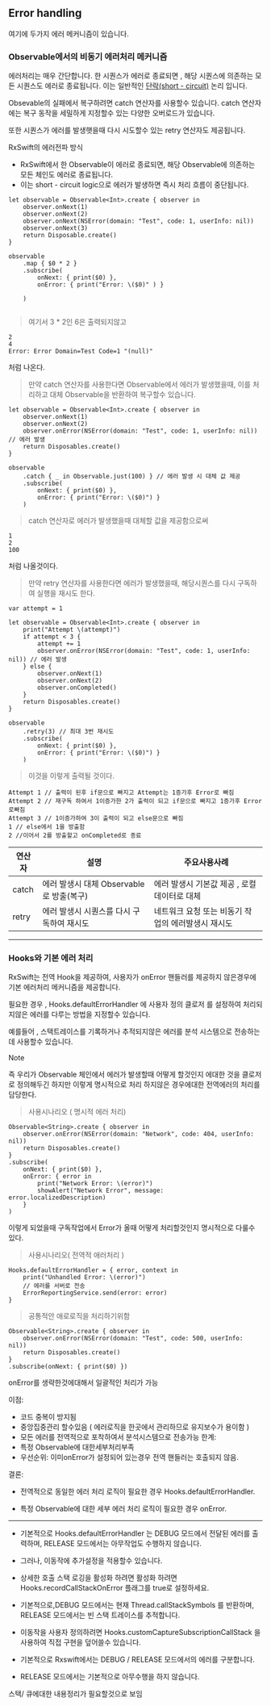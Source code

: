 ## Error handling

여기에 두가지 에러 메커니즘이 있습니다. 

### Observable에서의 비동기 에러처리 메커니즘

에러처리는 매우 간단합니다.
한 시퀀스가 에러로 종료되면 , 해당 시퀀스에 의존하는 모든 시퀀스도 에러로 종료됩니다.
이는 일반적인 [단락(short - circuit)]() 논리 입니다.

Obsevable의 실패에서 복구하려면 catch 연산자를 사용할수 있습니다.
catch 연산자에는 복구 동작을 세밀하게 지정할수 있는 다양한 오버로드가 있습니다. 

또한 시퀀스가 에러를 발생햇을때 다시 시도할수 있는 retry 연산자도 제공됩니다. 

RxSwift의 에러전파 방식 
-  RxSwift에서 한 Observable이 에러로 종료되면, 해당 Observable에 의존하는 모든 체인도 에러로 종료됩니다. 
- 이는 short - circuit logic으로 에러가 발생하면 즉시 처리 흐름이 중단됩니다.

```
let observable = Observable<Int>.create { observer in 
	observer.onNext(1)
	observer.onNext(2)
	observer.onNext(NSError(domain: "Test", code: 1, userInfo: nil))
	observer.onNext(3)
	return Disposable.create()
}

observable
	.map { $0 * 2 }
	.subscribe(
		onNext: { print($0) },
		onError: { print("Error: \($0)" ) }
	
	)
	
```
> 여기서 3 * 2인  6은 출력되지않고
```
2
4
Error: Error Domain=Test Code=1 "(null)"
```
처럼 나온다.

> 만약 catch 연산자를 사용한다면 Observable에서 에러가 발생했을때, 이를 처리하고 대체 Observable을 반환하여 복구할수 있습니다.
```
let observable = Observable<Int>.create { observer in
    observer.onNext(1)
    observer.onNext(2)
    observer.onError(NSError(domain: "Test", code: 1, userInfo: nil)) // 에러 발생
    return Disposables.create()
}

observable
    .catch { _ in Observable.just(100) } // 에러 발생 시 대체 값 제공
    .subscribe(
        onNext: { print($0) },
        onError: { print("Error: \($0)") }
    )
```
> catch 연산자로 에러가 발생했을때 대체할 값을 제공함으로써
```
1
2
100
```
처럼 나올것이다.

> 만약 retry 연산자를 사용한다면 에러가 발생했을때, 해당시퀀스를 다시 구독하여 실행을 재시도 한다.
```
var attempt = 1

let observable = Observable<Int>.create { observer in
    print("Attempt \(attempt)")
    if attempt < 3 {
        attempt += 1
        observer.onError(NSError(domain: "Test", code: 1, userInfo: nil)) // 에러 발생
    } else {
        observer.onNext(1)
        observer.onNext(2)
        observer.onCompleted()
    }
    return Disposables.create()
}

observable
    .retry(3) // 최대 3번 재시도
    .subscribe(
        onNext: { print($0) },
        onError: { print("Error: \($0)") }
    )
```
> 이것을 이렇게 출력될 것이다.

```
Attempt 1 // 출력이 된후 if문으로 빠지고 Attempt는 1증가후 Error로 빠짐 
Attempt 2 // 재구독 하여서 1이증가한 2가 출력이 되고 if문으로 빠지고 1증가후 Error로빠짐 
Attempt 3 // 1이증가하여 3이 출력이 되고 else문으로 빠짐
1 // else에서 1을 방출함
2 //이어서 2를 방출할고 onCompleted로 종료 
```


| 연산자   | 설명                           | 주요사용사례                       |
| ----- | ---------------------------- | ---------------------------- |
| catch | 에러 발생시 대체 Observable로 방출(복구) | 에러 발생시 기본값 제공 , 로컬 데이터로 대체   |
| retry | 에러 발생시 시퀀스를 다시 구독하여 재시도      | 네트워크 요청 또는 비동기 작업의 에러발생시 재시도 |


---

### Hooks와 기본 에러 처리

RxSwift는 전역 Hook을 제공하여, 사용자가 onError 핸들러를 제공하지 않은경우에 기본 에러처리 메커니즘을 제공합니다.

필요한 경우 , Hooks.defaultErrorHandler  에 사용자 정의 클로저 를 설정하여 처리되지않은 에러를 다루는 방법을 지정할수 있습니다.

예를들어 , 스택트레이스를 기록하거나 추적되지않은 에러를 분석 시스템으로 전송하는데 사용할수 있습니다. 

> [!NOTE]
>  즉 우리가 Observable 체인에서 에러가 발생할때 어떻게 할것인지 에대한 것을 클로저로 정의해두긴 하지만  이렇게 명시적으로 처리 하지않은 경우에대한 전역에러의 처리를 담당한다.


> 사용시나리오 ( 명시적 에러 처리)
```
Observable<String>.create { observer in
    observer.onError(NSError(domain: "Network", code: 404, userInfo: nil))
    return Disposables.create()
}
.subscribe(
    onNext: { print($0) },
    onError: { error in
        print("Network Error: \(error)")
        showAlert("Network Error", message: error.localizedDescription)
    }
)
```
이렇게 되었을때 구독작업에서 Error가 올때 어떻게 처리할것인지 명시적으로 다룰수 있다. 


> 사용시나리오( 전역적 애러처리 )
```
Hooks.defaultErrorHandler = { error, context in
    print("Unhandled Error: \(error)")
    // 에러를 서버로 전송
    ErrorReportingService.send(error: error)
}
```
> 공통적안 애로로직을 처리하기위함
```
Observable<String>.create { observer in
    observer.onError(NSError(domain: "Test", code: 500, userInfo: nil))
    return Disposables.create()
}
.subscribe(onNext: { print($0) })
```
onError를 생략한것에대해서 일괄적인 처리가 가능 

이점:
- 코드 중복이 방지됨
- 중앙집중관리 할수있음 ( 에러로직을 한곳에서 관리하므로 유지보수가 용이함 )
- 모든 에러를 전역적으로 포착하여서 분석시스템으로 전송가능 
한계: 
- 특정 Observable에 대한세부처리부족 
- 우선순위: 이미onError가 설정되어 있는경우 전역 핸들러는 호출되지 않음.


결론:
- 전역적으로 동일한 에러 처리 로직이 필요한 경우 Hooks.defaultErrorHandler.

-  특정 Observable에 대한 세부 에러 처리 로직이 필요한 경우 onError.


---

- 기본적으로 Hooks.defaultErrorHandler 는 DEBUG 모드에서 전달된 에러를 출력하며, RELEASE 모드에서는 아무작업도 수행하지 않습니다. 
- 그러나, 이동작에 추가설정을 적용할수 있습니다.
- 상세한 호출 스택 로깅을 활성화 하려면 활성화 하려면 Hooks.recordCallStackOnError 플래그를 true로 설정하세요.


- 기본적으로,DEBUG 모드에서는 현재 Thread.callStackSymbols 를 반환하며, RELEASE 모드에서는 빈 스택 트레이스를 추적합니다.
- 이동작을 사용자 정의하려면 Hooks.customCaptureSubscriptionCallStack 을 사용하여 직접 구현을 덮어쓸수 있습니다.

- 기본적으로 Rxswift에서는 DEBUG / RELEASE 모드에서의 에러를 구분합니다.
- RELEASE 모드에서는 기본적으로 아무수행을 하지 않습니다.

스택/ 큐에대한 내용정리가 필요할것으로 보임 











